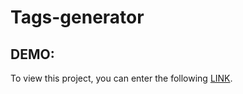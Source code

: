 # Tags-generator

## DEMO:
To view this project, you can enter the following [LINK](https://bardyavahydy.github.io/tags-generator/).